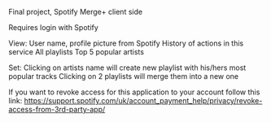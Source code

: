 Final project, Spotify Merge+ client side

Requires login with Spotify

View:
User name, profile picture from Spotify
History of actions in this service
All playlists
Top 5 popular artists

Set:
Clicking on artists name will create new playlist with his/hers most popular tracks
Clicking on 2 playlists will merge them into a new one

If you want to revoke access for this application to your account follow this link: https://support.spotify.com/uk/account_payment_help/privacy/revoke-access-from-3rd-party-app/